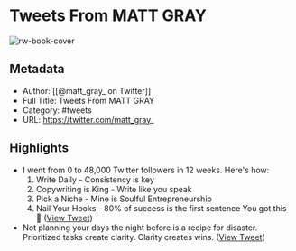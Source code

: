 # Tweets From MATT GRAY

![rw-book-cover](https://pbs.twimg.com/profile_images/1529171801384931329/kYZpjS-N.jpg)

## Metadata
- Author: [[@matt_gray_ on Twitter]]
- Full Title: Tweets From MATT GRAY
- Category: #tweets
- URL: https://twitter.com/matt_gray_

## Highlights
- I went from 0 to 48,000 Twitter followers in 12 weeks.
  Here's how:
  1. Write Daily - Consistency is key
  2. Copywriting is King - Write like you speak
  3. Pick a Niche - Mine is Soulful Entrepreneurship
  4. Nail Your Hooks - 80% of success is the first sentence
  You got this 🙌 ([View Tweet](https://twitter.com/matt_gray_/status/1559150954720657408))
- Not planning your days the night before is a recipe for disaster. 
  Prioritized tasks create clarity.
  Clarity creates wins. ([View Tweet](https://twitter.com/matt_gray_/status/1538566558452264962))
